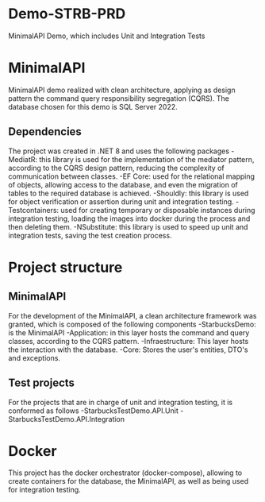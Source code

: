 # Demo-STRB-PRD
 MinimalAPI Demo, which includes Unit and Integration Tests

# MinimalAPI
MinimalAPI demo realized with clean architecture, applying as design pattern the command query responsibility segregation (CQRS). The database chosen for this demo is SQL Server 2022.

## Dependencies
The project was created in .NET 8 and uses the following packages
-MediatR: this library is used for the implementation of the mediator pattern, according to the CQRS design pattern, reducing the complexity of communication between classes.
-EF Core: used for the relational mapping of objects, allowing access to the database, and even the migration of tables to the required database is achieved.
-Shouldly: this library is used for object verification or assertion during unit and integration testing.
-Testcontainers: used for creating temporary or disposable instances during integration testing, loading the images into docker during the process and then deleting them. 
-NSubstitute: this library is used to speed up unit and integration tests, saving the test creation process. 

# Project structure

## MinimalAPI
For the development of the MinimalAPI, a clean architecture framework was granted, which is composed of the following components
-StarbucksDemo: is the MinimalAPI
-Application: in this layer hosts the command and query classes, according to the CQRS pattern.
-Infraestructure: This layer hosts the interaction with the database.
-Core: Stores the user's entities, DTO's and exceptions.

## Test projects
For the projects that are in charge of unit and integration testing, it is conformed as follows
-StarbucksTestDemo.API.Unit
-StarbucksTestDemo.API.Integration

# Docker
This project has the docker orchestrator (docker-compose), allowing to create containers for the database, the MinimalAPI, as well as being used for integration testing.

